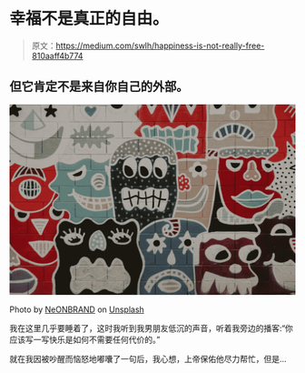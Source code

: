 # 幸福不是真正的自由。

> 原文：<https://medium.com/swlh/happiness-is-not-really-free-810aaff4b774>

## 但它肯定不是来自你自己的外部。

![](img/dc0787d5afa0dce1f68db9e540ef038c.png)

Photo by [NeONBRAND](https://unsplash.com/@neonbrand?utm_source=medium&utm_medium=referral) on [Unsplash](https://unsplash.com?utm_source=medium&utm_medium=referral)

我在这里几乎要睡着了，这时我听到我男朋友低沉的声音，听着我旁边的播客:“你应该写一写快乐是如何不需要任何代价的。”

就在我因被吵醒而恼怒地嘟囔了一句后，我心想，上帝保佑他尽力帮忙，但是…